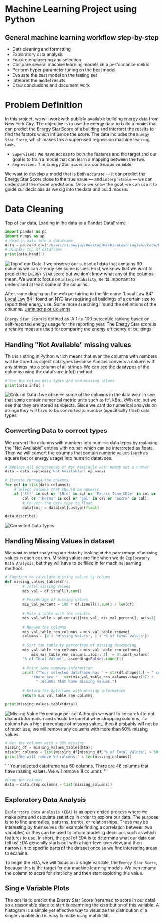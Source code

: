 # Machine Learning Project using Python 

## General machine learning workflow step-by-step
   - Data cleaning and formatting
   - Exploratory data analysis
   - Feature engineering and selection
   - Compare several machine learning models on a performance metric
   - Perform hyper-parameter tuning on the best model
   - Evaluate the best model on the testing set
   - Interpret the model results
   - Draw conclusions and document work

# Problem Definition
   In this project, we will work with publicly available building energy data from New York City.
   The objective is to use the energy data to build a model that can predict the Energy Star Score of a building and interpret the results to find the factors which influence the score.
   The data includes the `Energy Star Score`, which makes this a supervised regression machine learning task:
   - `Supervised:` we have access to both the features and the target and our goal is to train a model that can learn a mapping between the two.
   - `Regression:` The Energy Star score is a continuous variable
   
   We want to develop a model that is both `accurate` — it can predict the Energy Star Score close to the true value — and `interpretable` — we can understand the model predictions. Once we know the goal, we can use it to guide our decisions as we dig into the data and build models.
# Data Cleaning
Top of our data, Loading in the data as a Pandas DataFrame
```python
import pandas as pd
import numpy as np
# Read in data into a dataframe 
data = pd.read_csv('/Users/richeyjay/Desktop/MachineLearning/env/Code/Energy_and_Water_Data_Disclosure_for_Local_Law_84_2017__Data_for_Calendar_Year_2016_.csv')
# Display top of dataframe
print(data.head())
```
![Top of our Data](env/TerminalOutput/DataHead.png)
If we observe our subset of data that contains 60 columns we can already see some issues.
First, we know that we want to predict the `ENERGY STAR` score but we don’t know what any of the columns mean.
We want to focus on `interpretability`, so its important to understand at least some of the columns.


After some digging on the web pertaining to the file name "Local Law 84" [Local Law 84](https://www.nyc.gov/site/buildings/codes/compliance-instructions.page) I found an NYC law requiring all buildings of a certain size to report their energy use.
Some more searching I found the definitions of the columns. [Definitions of Columns](https://www.nyc.gov/html/gbee/downloads/misc/nyc_benchmarking_disclosure_data_definitions_2017.pdf)

`Energy Star Score` is defined as 'A 1-to-100 percentile ranking based on self-reported energy usage for the reporting year. The Energy Star score is a relative measure used for comparing the energy efficiency of buildings.'

   ## Handling "Not Available" missing values
This is a string in Python which means that even the columns with numbers will be stored as object datatypes because Pandas converts a column with any strings into a column of all strings. We can see the datatypes of the columns using the dataframe.info() method:
```python
# See the column data types and non-missing values
print(data.info())
```
![Column Data](env/TerminalOutput/ColumnData.png)
If we observe some of the columns in the data we can see that some contain numerical metric units such as
ft², kBtu, kWh etc, but we see that they are stored as objects. Since we cant do numerical analysis on strings
they will have to be converted to number (specifically float) data types
## Converting Data to correct types
We convert the columns with numbers into numeric data types by replacing the "Not Available" entries with np.nan which can be interpreted as floats. Then we will convert the columns that contain numeric values (such as square feet or energy usage) into numeric datatypes.

```python
# Replace all occurrences of Not Available with numpy not a number
data = data.replace({'Not Available': np.nan})

# Iterate through the columns
for col in list(data.columns):
    # Select columns that should be numeric
    if ('ft²' in col or 'kBtu' in col or 'Metric Tons CO2e' in col or 'kWh' in 
        col or 'therms' in col or 'gal' in col or 'Score' in col):
        # Convert the data type to float
        data[col] = data[col].astype(float)
```
```python
data.describe()
```

![Corrected Data Types](env/TerminalOutput/CorrectedDataTypes.png)

## Handling Missing Values in dataset 
We want to start analyzing our data by looking at the percentage of missing values in each column. 
Missing values are fine when we do `Exploratory Data Analysis`, but they will have to be filled in for machine learning methods.

```python
# Function to calculate missing values by column
def missing_values_table(df):
        # Total missing values
        mis_val = df.isnull().sum()
        
        # Percentage of missing values
        mis_val_percent = 100 * df.isnull().sum() / len(df)
        
        # Make a table with the results
        mis_val_table = pd.concat([mis_val, mis_val_percent], axis=1)
        
        # Rename the columns
        mis_val_table_ren_columns = mis_val_table.rename(
        columns = {0 : 'Missing Values', 1 : '% of Total Values'})
        
        # Sort the table by percentage of missing descending
        mis_val_table_ren_columns = mis_val_table_ren_columns[
            mis_val_table_ren_columns.iloc[:,1] != 0].sort_values(
        '% of Total Values', ascending=False).round(1)
        
        # Print some summary information
        print ("Your selected dataframe has " + str(df.shape[1]) + " columns.\n"      
            "There are " + str(mis_val_table_ren_columns.shape[0]) +
              " columns that have missing values.")
        
        # Return the dataframe with missing information
        return mis_val_table_ren_columns

print(missing_values_table(data))
```
![Missing Value Percentage per col](env/TerminalOutput/MissingValuePercentagePerCol.png)
Although we want to be careful to not discard information and should be careful when dropping columns, if a column has a high percentage of missing values, then it probably will not be of much use; we will remove any columns with more than 50% missing values.

```python
# Get the columns with > 50% missing
missing_df = missing_values_table(data);
missing_columns = list(missing_df[missing_df['% of Total Values'] > 50].index)
print('We will remove %d columns.' % len(missing_columns))
```
'''
Your selected dataframe has 60 columns.
There are 46 columns that have missing values.
We will remove 11 columns.
'''
```python 
#Drop the columns
data = data.drop(columns = list(missing_columns))
```

## Exploratory Data Analysis

`Exploratory Data Analysis (EDA)` is an open-ended process where we make plots and calculate statistics in order to explore our data. The purpose is to to find anomalies, patterns, trends, or relationships. These may be interesting by themselves (for example finding a correlation between two variables) or they can be used to inform modeling decisions such as which features to use. In short, the goal of EDA is to determine what our data can tell us! EDA generally starts out with a high-level overview, and then narrows in to specific parts of the dataset once as we find interesting areas to examine.

To begin the EDA, we will focus on a single variable, the `Energy Star Score`, because this is the target for our machine learning models. We can rename the column to score for simplicity and then start exploring this value.

## Single Variable Plots
The goal is to predict the Energy Star Score (renamed to score in our data) so a reasonable place to start is examining the distribution of this variable. A histogram is a simple yet effective way to visualize the distribution of a single variable and is easy to make using matplotlib.

